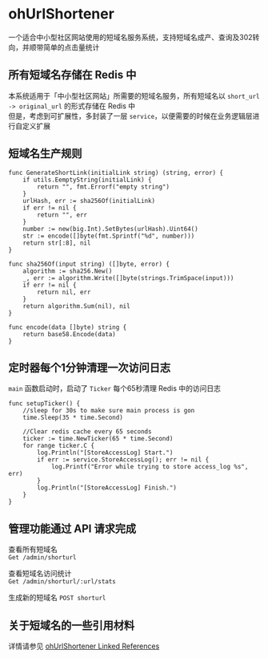 # ohUrlShortener

一个适合中小型社区网站使用的短域名服务系统，支持短域名成产、查询及302转向，并顺带简单的点击量统计

## 所有短域名存储在 Redis 中

本系统适用于「中小型社区网站」所需要的短域名服务，所有短域名以 `short_url -> original_url` 的形式存储在 Redis 中  
但是，考虑到可扩展性，多封装了一层 `service`，以便需要的时候在业务逻辑层进行自定义扩展  

## 短域名生产规则

```
func GenerateShortLink(initialLink string) (string, error) {
	if utils.EemptyString(initialLink) {
		return "", fmt.Errorf("empty string")
	}
	urlHash, err := sha256Of(initialLink)
	if err != nil {
		return "", err
	}
	number := new(big.Int).SetBytes(urlHash).Uint64()
	str := encode([]byte(fmt.Sprintf("%d", number)))
	return str[:8], nil
}

func sha256Of(input string) ([]byte, error) {
	algorithm := sha256.New()
	_, err := algorithm.Write([]byte(strings.TrimSpace(input)))
	if err != nil {
		return nil, err
	}
	return algorithm.Sum(nil), nil
}

func encode(data []byte) string {
	return base58.Encode(data)
}
```

## 定时器每个1分钟清理一次访问日志

`main` 函数启动时，启动了 `Ticker` 每个65秒清理 Redis 中的访问日志

```
func setupTicker() {
	//sleep for 30s to make sure main process is gon
	time.Sleep(35 * time.Second)

	//Clear redis cache every 65 seconds
	ticker := time.NewTicker(65 * time.Second)
	for range ticker.C {
		log.Println("[StoreAccessLog] Start.")
		if err := service.StoreAccessLog(); err != nil {
			log.Printf("Error while trying to store access_log %s", err)
		}
		log.Println("[StoreAccessLog] Finish.")
	}
}
```

## 管理功能通过 API 请求完成

查看所有短域名  
`Get /admin/shorturl`

查看短域名访问统计  
`Get /admin/shorturl/:url/stats`

生成新的短域名
`POST shorturl`

## 关于短域名的一些引用材料

详情请参见 [ohUrlShortener Linked References](references.md)


